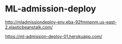 # ML-admission-deploy

http://mladmissiondeploy-env.eba-92fmmpnm.us-east-2.elasticbeanstalk.com/

https://ml-admission-deploy-01.herokuapp.com/
